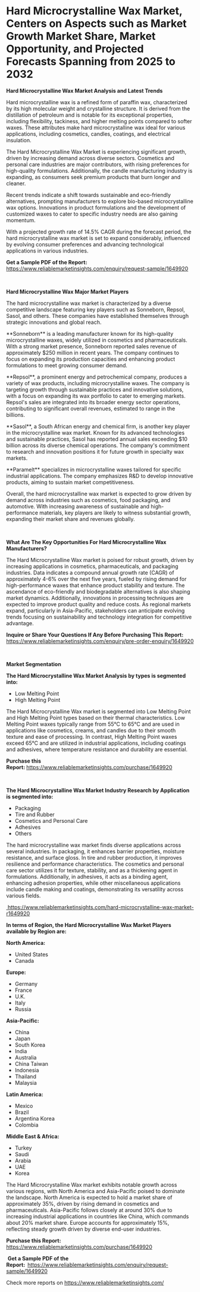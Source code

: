 <p><h1>Hard Microcrystalline Wax Market, Centers on Aspects such as Market Growth Market Share, Market Opportunity, and Projected Forecasts Spanning from 2025 to 2032</h1></p><p><strong>Hard Microcrystalline Wax Market Analysis and Latest Trends</strong></p>
<p><p>Hard microcrystalline wax is a refined form of paraffin wax, characterized by its high molecular weight and crystalline structure. It is derived from the distillation of petroleum and is notable for its exceptional properties, including flexibility, tackiness, and higher melting points compared to softer waxes. These attributes make hard microcrystalline wax ideal for various applications, including cosmetics, candles, coatings, and electrical insulation.</p><p>The Hard Microcrystalline Wax Market is experiencing significant growth, driven by increasing demand across diverse sectors. Cosmetics and personal care industries are major contributors, with rising preferences for high-quality formulations. Additionally, the candle manufacturing industry is expanding, as consumers seek premium products that burn longer and cleaner.</p><p>Recent trends indicate a shift towards sustainable and eco-friendly alternatives, prompting manufacturers to explore bio-based microcrystalline wax options. Innovations in product formulations and the development of customized waxes to cater to specific industry needs are also gaining momentum.</p><p>With a projected growth rate of 14.5% CAGR during the forecast period, the hard microcrystalline wax market is set to expand considerably, influenced by evolving consumer preferences and advancing technological applications in various industries.</p></p>
<p><strong>Get a Sample PDF of the Report:&nbsp;</strong> <a href="https://www.reliablemarketinsights.com/enquiry/request-sample/1649920?utm_campaign=2769&utm_medium=2&utm_source=Github&utm_content=ia&utm_term=23032025&utm_id=hard-microcrystalline-wax">https://www.reliablemarketinsights.com/enquiry/request-sample/1649920</a></p>
<p>&nbsp;</p>
<p><strong>Hard Microcrystalline Wax Major Market Players</strong></p>
<p><p>The hard microcrystalline wax market is characterized by a diverse competitive landscape featuring key players such as Sonneborn, Repsol, Sasol, and others. These companies have established themselves through strategic innovations and global reach.</p><p>**Sonneborn** is a leading manufacturer known for its high-quality microcrystalline waxes, widely utilized in cosmetics and pharmaceuticals. With a strong market presence, Sonneborn reported sales revenue of approximately $250 million in recent years. The company continues to focus on expanding its production capacities and enhancing product formulations to meet growing consumer demand.</p><p>**Repsol**, a prominent energy and petrochemical company, produces a variety of wax products, including microcrystalline waxes. The company is targeting growth through sustainable practices and innovative solutions, with a focus on expanding its wax portfolio to cater to emerging markets. Repsol's sales are integrated into its broader energy sector operations, contributing to significant overall revenues, estimated to range in the billions.</p><p>**Sasol**, a South African energy and chemical firm, is another key player in the microcrystalline wax market. Known for its advanced technologies and sustainable practices, Sasol has reported annual sales exceeding $10 billion across its diverse chemical operations. The company's commitment to research and innovation positions it for future growth in specialty wax markets.</p><p>**Paramelt** specializes in microcrystalline waxes tailored for specific industrial applications. The company emphasizes R&D to develop innovative products, aiming to sustain market competitiveness.</p><p>Overall, the hard microcrystalline wax market is expected to grow driven by demand across industries such as cosmetics, food packaging, and automotive. With increasing awareness of sustainable and high-performance materials, key players are likely to witness substantial growth, expanding their market share and revenues globally.</p></p>
<p>&nbsp;</p>
<p><strong>What Are The Key Opportunities For Hard Microcrystalline Wax Manufacturers?</strong></p>
<p><p>The Hard Microcrystalline Wax market is poised for robust growth, driven by increasing applications in cosmetics, pharmaceuticals, and packaging industries. Data indicates a compound annual growth rate (CAGR) of approximately 4-6% over the next five years, fueled by rising demand for high-performance waxes that enhance product stability and texture. The ascendance of eco-friendly and biodegradable alternatives is also shaping market dynamics. Additionally, innovations in processing techniques are expected to improve product quality and reduce costs. As regional markets expand, particularly in Asia-Pacific, stakeholders can anticipate evolving trends focusing on sustainability and technology integration for competitive advantage.</p></p>
<p><strong>Inquire or Share Your Questions If Any Before Purchasing This Report:</strong> <a href="https://www.reliablemarketinsights.com/enquiry/pre-order-enquiry/1649920?utm_campaign=2769&utm_medium=2&utm_source=Github&utm_content=ia&utm_term=23032025&utm_id=hard-microcrystalline-wax">https://www.reliablemarketinsights.com/enquiry/pre-order-enquiry/1649920</a></p>
<p>&nbsp;</p>
<p><strong>Market Segmentation</strong></p>
<p><strong>The Hard Microcrystalline Wax Market Analysis by types is segmented into:</strong></p>
<p><ul><li>Low Melting Point</li><li>High Melting Point</li></ul></p>
<p><p>The Hard Microcrystalline Wax market is segmented into Low Melting Point and High Melting Point types based on their thermal characteristics. Low Melting Point waxes typically range from 55°C to 65°C and are used in applications like cosmetics, creams, and candles due to their smooth texture and ease of processing. In contrast, High Melting Point waxes exceed 65°C and are utilized in industrial applications, including coatings and adhesives, where temperature resistance and durability are essential.</p></p>
<p><strong>Purchase this Report:&nbsp;</strong><a href="https://www.reliablemarketinsights.com/purchase/1649920?utm_campaign=2769&utm_medium=2&utm_source=Github&utm_content=ia&utm_term=23032025&utm_id=hard-microcrystalline-wax">https://www.reliablemarketinsights.com/purchase/1649920</a></p>
<p>&nbsp;</p>
<p><strong>The Hard Microcrystalline Wax Market Industry Research by Application is segmented into:</strong></p>
<p><ul><li>Packaging</li><li>Tire and Rubber</li><li>Cosmetics and Personal Care</li><li>Adhesives</li><li>Others</li></ul></p>
<p><p>The hard microcrystalline wax market finds diverse applications across several industries. In packaging, it enhances barrier properties, moisture resistance, and surface gloss. In tire and rubber production, it improves resilience and performance characteristics. The cosmetics and personal care sector utilizes it for texture, stability, and as a thickening agent in formulations. Additionally, in adhesives, it acts as a binding agent, enhancing adhesion properties, while other miscellaneous applications include candle making and coatings, demonstrating its versatility across various fields.</p></p>
<p><a href="https://www.reliablemarketinsights.com/hard-microcrystalline-wax-market-r1649920?utm_campaign=2769&utm_medium=2&utm_source=Github&utm_content=ia&utm_term=23032025&utm_id=hard-microcrystalline-wax">&nbsp;https://www.reliablemarketinsights.com/hard-microcrystalline-wax-market-r1649920</a></p>
<p><strong>In terms of Region, the Hard Microcrystalline Wax Market Players available by Region are:</strong></p>
<p>
    <p> <strong> North America: </strong>
        <ul>
            <li>United States</li>
            <li>Canada</li>
        </ul>
        </p> 
    <p> <strong> Europe: </strong>
        <ul>
            <li>Germany</li>
            <li>France</li>
            <li>U.K.</li>
            <li>Italy</li>
            <li>Russia</li>
        </ul>
        </p> 
    <p> <strong> Asia-Pacific: </strong>
        <ul>
            <li>China</li>
            <li>Japan</li>
            <li>South Korea</li>
            <li>India</li>
            <li>Australia</li>
            <li>China Taiwan</li>
            <li>Indonesia</li>
            <li>Thailand</li>
            <li>Malaysia</li>
        </ul>
        </p> 
    <p> <strong> Latin America: </strong>
        <ul>
            <li>Mexico</li>
            <li>Brazil</li>
            <li>Argentina Korea</li>
            <li>Colombia</li>
        </ul>
        </p> 
    <p> <strong> Middle East & Africa: </strong>
        <ul>
            <li>Turkey</li>
            <li>Saudi</li>
            <li>Arabia</li>
            <li>UAE</li>
            <li>Korea</li>
        </ul>
    </p>
    </p>
<p><p>The Hard Microcrystalline Wax market exhibits notable growth across various regions, with North America and Asia-Pacific poised to dominate the landscape. North America is expected to hold a market share of approximately 35%, driven by rising demand in cosmetics and pharmaceuticals. Asia-Pacific follows closely at around 30% due to increasing industrial applications in countries like China, which commands about 20% market share. Europe accounts for approximately 15%, reflecting steady growth driven by diverse end-user industries.</p></p>
<p><strong>Purchase this Report: </strong><a href="https://www.reliablemarketinsights.com/purchase/1649920?utm_campaign=2769&utm_medium=2&utm_source=Github&utm_content=ia&utm_term=23032025&utm_id=hard-microcrystalline-wax">https://www.reliablemarketinsights.com/purchase/1649920</a></p>
<p>&nbsp;<strong>Get a Sample PDF of the Report:&nbsp;&nbsp;</strong><a href="https://www.reliablemarketinsights.com/enquiry/request-sample/1649920?utm_campaign=2769&utm_medium=2&utm_source=Github&utm_content=ia&utm_term=23032025&utm_id=hard-microcrystalline-wax">https://www.reliablemarketinsights.com/enquiry/request-sample/1649920</a></p>
<p><strong></strong></p>
<p>Check more reports on <a href="https://www.reliablemarketinsights.com/?utm_campaign=2769&utm_medium=2&utm_source=Github&utm_content=ia&utm_term=23032025&utm_id=hard-microcrystalline-wax">https://www.reliablemarketinsights.com/</a></p>